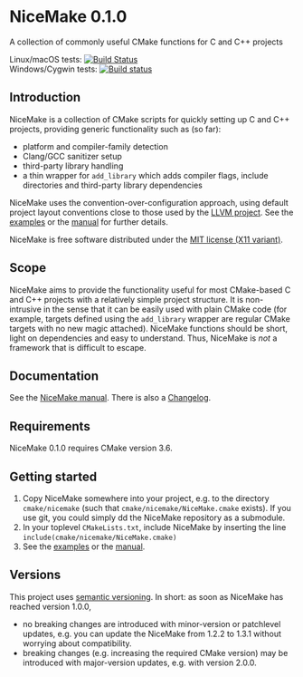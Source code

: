 # NiceMake 0.1.0
A collection of commonly useful CMake functions for C and C++ projects

Linux/macOS tests: [![Build Status](https://travis-ci.org/fkutzner/NiceMake.svg?branch=master)](https://travis-ci.org/fkutzner/NiceMake)<br/>
Windows/Cygwin tests: [![Build status](https://ci.appveyor.com/api/projects/status/57vt3w5vkhoyhn31?svg=true)](https://ci.appveyor.com/project/fkutzner/nicemake)

## Introduction

NiceMake is a collection of CMake scripts for quickly setting up C and C++
projects, providing generic functionality such as (so far):

* platform and compiler-family detection
* Clang/GCC sanitizer setup
* third-party library handling
* a thin wrapper for `add_library` which adds compiler flags,
  include directories and third-party library dependencies

NiceMake uses the convention-over-configuration approach, using default project
layout conventions close to those used by the [LLVM
project](https://github.com/llvm-mirror/llvm). See the
[examples](doc/Examples.md) or the [manual](doc/Manual.md) for further details.

NiceMake is free software distributed under the
[MIT license (X11 variant)](doc/License.md).

## Scope

NiceMake aims to provide the functionality useful for most CMake-based C and
C++ projects with a relatively simple project structure. It is non-intrusive
in the sense that it can be easily used with plain CMake code (for example,
targets defined using the `add_library` wrapper are regular CMake targets
with no new magic attached). NiceMake functions should be short, light on
dependencies and easy to understand. Thus, NiceMake is _not_ a framework that
is difficult to escape.

## Documentation

See the [NiceMake manual](doc/Manual.md). There is also
a [Changelog](CHANGELOG.md).

## Requirements

NiceMake 0.1.0 requires CMake version 3.6.

## Getting started

1. Copy NiceMake somewhere into your project, e.g. to the directory
   `cmake/nicemake` (such that `cmake/nicemake/NiceMake.cmake` exists). If you
   use git, you could simply dd the NiceMake repository as a submodule.
2. In your toplevel `CMakeLists.txt`, include NiceMake by inserting the line
   `include(cmake/nicemake/NiceMake.cmake)`
3. See the [examples](doc/Examples.md) or the [manual](doc/Manual.md).


## Versions

This project uses [semantic versioning](https://semver.org/). In short: as soon
as NiceMake has reached version 1.0.0,
* no breaking changes are introduced with minor-version or patchlevel updates,
  e.g. you can update the NiceMake from 1.2.2 to 1.3.1 without worrying about
  compatibility.
* breaking changes (e.g. increasing the required CMake version) may be
  introduced with major-version updates, e.g. with version 2.0.0.
